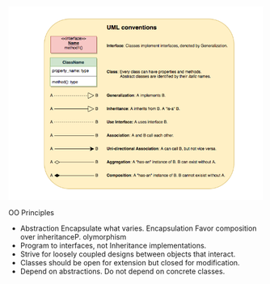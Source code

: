 ![UML](/UML.png)

OO Principles
* Abstraction Encapsulate what varies. Encapsulation Favor composition over inheritanceP. olymorphism
* Program to interfaces, not Inheritance implementations.
* Strive for loosely coupled designs between objects that interact.
* Classes should be open for extension but closed for modification.
* Depend on abstractions. Do not depend on concrete classes.
